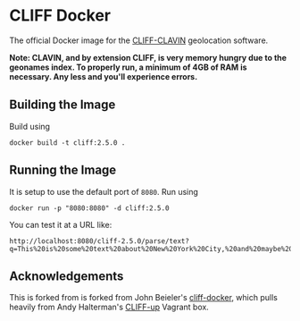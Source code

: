 CLIFF Docker
============

The official Docker image for the [CLIFF-CLAVIN](http://cliff.mediameter.org/) geolocation software.

**Note: CLAVIN, and by extension CLIFF, is very memory hungry due to the geonames index. To properly
run, a minimum of 4GB of RAM is necessary. Any less and you'll experience errors.**

Building the Image
------------------

Build using

```
docker build -t cliff:2.5.0 .
```

Running the Image
-----------------

It is setup to use the default port of `8080`. Run using

```
docker run -p "8080:8080" -d cliff:2.5.0
```

You can test it at a URL like:

```
http://localhost:8080/cliff-2.5.0/parse/text?q=This%20is%20some%20text%20about%20New%20York%20City,%20and%20maybe%20about%20Accra%20as%20well,%20and%20maybe%20Boston%20as%20well.
```

Acknowledgements
-----------------

This is forked from is forked from John Beieler's [cliff-docker](https://github.com/havlicek/cliff-docker),
which pulls heavily from Andy Halterman's [CLIFF-up](https://github.com/ahalterman/CLIFF-up) Vagrant box.
